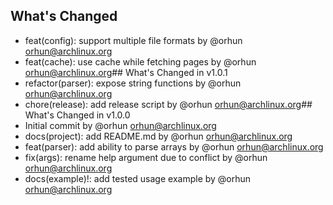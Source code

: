 ## What's Changed
* feat(config): support multiple file formats by @orhun <orhun@archlinux.org>
* feat(cache): use cache while fetching pages by @orhun <orhun@archlinux.org>## What's Changed in v1.0.1
* refactor(parser): expose string functions by @orhun <orhun@archlinux.org>
* chore(release): add release script by @orhun <orhun@archlinux.org>## What's Changed in v1.0.0
* Initial commit by @orhun <orhun@archlinux.org>
* docs(project): add README.md by @orhun <orhun@archlinux.org>
* feat(parser): add ability to parse arrays by @orhun <orhun@archlinux.org>
* fix(args): rename help argument due to conflict by @orhun <orhun@archlinux.org>
* docs(example)!: add tested usage example by @orhun <orhun@archlinux.org>

<!-- generated by -cliff -->